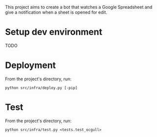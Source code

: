 This project aims to create a bot that watches a Google Spreadsheet and give a notification when a sheet is opened for edit.

# Setup dev environment
TODO

# Deployment
From the project's directory, run:
```
python src/infra/deploy.py [-pip]
```

# Test
From the project's directory, run:
```
python src/infra/test.py <tests.test_ocgull>
```

